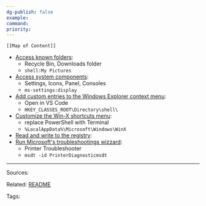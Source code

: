 ```yaml
---
dg-publish: false
example: 
command: 
priority: 
---
```



```dynamic-embed
[[Map of Content]]
```


<ul class="dataview list-view-ul"><li><span><a aria-label-position="top" aria-label="Access known folders.md" data-href="Access known folders.md" href="Access known folders.md" class="internal-link" target="_blank" rel="noopener">Access known folders</a></span>: <ul class="dataview dataview-ul dataview-result-list-ul"><li class="dataview-result-list-li"><span>Recycle Bin, Downloads folder</span></li><li class="dataview-result-list-li"><span><code>shell:My Pictures</code></span></li></ul></li><li><span><a aria-label-position="top" aria-label="Access system components.md" data-href="Access system components.md" href="Access system components.md" class="internal-link" target="_blank" rel="noopener">Access system components</a></span>: <ul class="dataview dataview-ul dataview-result-list-ul"><li class="dataview-result-list-li"><span>Settings, Icons, Panel, Consoles</span></li><li class="dataview-result-list-li"><span><code>ms-settings:display</code></span></li></ul></li><li><span><a aria-label-position="top" aria-label="Add custom entries to the Windows Explorer context menu.md" data-href="Add custom entries to the Windows Explorer context menu.md" href="Add custom entries to the Windows Explorer context menu.md" class="internal-link" target="_blank" rel="noopener">Add custom entries to the Windows Explorer context menu</a></span>: <ul class="dataview dataview-ul dataview-result-list-ul"><li class="dataview-result-list-li"><span>Open in VS Code</span></li><li class="dataview-result-list-li"><span><code>HKEY_CLASSES_ROOT\Directory\shell\</code></span></li></ul></li><li><span><a aria-label-position="top" aria-label="Customize the Win-X shortcuts menu.md" data-href="Customize the Win-X shortcuts menu.md" href="Customize the Win-X shortcuts menu.md" class="internal-link" target="_blank" rel="noopener">Customize the Win-X shortcuts menu</a></span>: <ul class="dataview dataview-ul dataview-result-list-ul"><li class="dataview-result-list-li"><span>replace PowerShell with Terminal</span></li><li class="dataview-result-list-li"><span><code>%LocalAppData%\Microsoft\Windows\WinX</code></span></li></ul></li><li><span><a aria-label-position="top" aria-label="Read and write to the registry.md" data-href="Read and write to the registry.md" href="Read and write to the registry.md" class="internal-link" target="_blank" rel="noopener">Read and write to the registry</a></span>: <ul class="dataview dataview-ul dataview-result-list-ul"></ul></li><li><span><a aria-label-position="top" aria-label="Run Microsoft's troubleshootings wizzard.md" data-href="Run Microsoft's troubleshootings wizzard.md" href="Run Microsoft's troubleshootings wizzard.md" class="internal-link" target="_blank" rel="noopener">Run Microsoft's troubleshootings wizzard</a></span>: <ul class="dataview dataview-ul dataview-result-list-ul"><li class="dataview-result-list-li"><span>Printer Troubleshooter</span></li><li class="dataview-result-list-li"><span><code>msdt -id PrinterDiagnosticmsdt</code></span></li></ul></li></ul>

---


Sources:

Related:
[README](README.md)

Tags:

